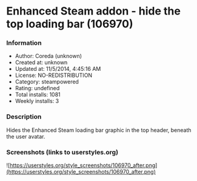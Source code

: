 # Enhanced Steam addon - hide the top loading bar (106970)

### Information
- Author: Coreda (unknown)
- Created at: unknown
- Updated at: 11/5/2014, 4:45:16 AM
- License: NO-REDISTRIBUTION
- Category: steampowered
- Rating: undefined
- Total installs: 1081
- Weekly installs: 3


### Description
Hides the Enhanced Steam loading bar graphic in the top header, beneath the user avatar.


### Screenshots (links to userstyles.org)
![https://userstyles.org/style_screenshots/106970_after.png](https://userstyles.org/style_screenshots/106970_after.png)


